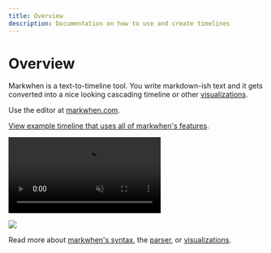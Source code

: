 ```yaml
---
title: Overview
description: Documentation on how to use and create timelines
---
```


# Overview

Markwhen is a text-to-timeline tool. You write markdown-ish text and it gets converted into a nice looking cascading timeline or other [visualizations](/visualizations).

Use the editor at [markwhen.com](https://markwhen.com).

[View example timeline that uses all of markwhen's features](https://markwhen.com/example).

<video autoplay loop playsinline muted src="https://blog.markwhen.com/images/jump.webm"></video>

![](https://blog.markwhen.com/images/calendar1.png)

Read more about [markwhen's syntax](/syntax/overview), the [parser](/parser/playground), or [visualizations](/visualizations).
